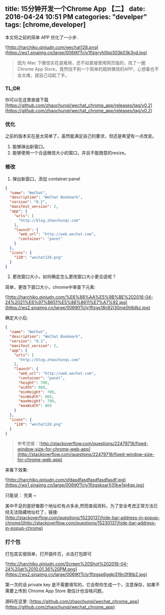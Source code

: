 title: 15分钟开发一个Chrome App 【二】
date: 2016-04-24 10:51 PM
categories: "develper"
tags: [chrome,developer]
---

本文将之前的简单 APP 优化了一小步.

<!--more-->

![http://harchiko.qiniudn.com/wechat128.png](https://ws1.sinaimg.cn/large/006tKfTcly1flzgryh0tpj303k03k3yd.jpg)


> 因为 Mac 下微信实在是难用，还不如直接使用网页版的，找了一圈Chrome App Store，竟然找不到一个简单的跳转微信的APP，心想着也不会太难，就自己动起了手。

### TL;DR

你可以在这里直接下载 [https://github.com/zhaochunqi/wechat_chrome_app/releases/tag/v0.2](https://github.com/zhaochunqi/wechat_chrome_app/releases/tag/v0.2)

### 优化

之前的版本实在是太简单了，虽然能满足自己的要求，但还是希望有一点改变。

1. 能够弹出新窗口。
2. 能够使用一个合适微信大小的窗口，并且不能随意的resize。

### 修改

1. 弹出新窗口，添加 container:panel

```json
{
  "name": "WeChat",
  "description": "WeChat Bookmark",
  "version": "0.2",
  "manifest_version": 2,
  "app": {
    "urls": [
      "http://blog.zhaochunqi.com"
    ],
    "launch": {
      "web_url": "http://web.wechat.com",
      "container": "panel"
    }
  },
  "icons": {
    "128": "wechat128.png"
  }
}

```

2. 更改窗口大小，如何确定怎么更改窗口大小更合适呢？

简单，更改下窗口大小，chrome中审查下元素:

![http://harchiko.qiniudn.com/%E6%88%AA%E5%9B%BE%202016-04-24%2021%E6%97%B651%E5%88%8611%E7%A7%92.jpg](https://ws2.sinaimg.cn/large/006tKfTcly1flzgs18n92j30me0h8dkz.jpg)

确定大小后:

```json
{
  "name": "WeChat",
  "description": "WeChat Bookmark",
  "version": "0.2",
  "manifest_version": 2,
  "app": {
    "urls": [
      "http://blog.zhaochunqi.com"
    ],
    "launch": {
      "web_url": "http://web.wechat.com",
      "container": "panel",
      "height": 700,
      "width": 860,
      "minHeight": 700,
      "minWidth": 860,
      "maxHeight": 700,
      "maxWidth": 860
    }
  },
  "icons": {
    "128": "wechat128.png"
  }
}
```
> 参考连接：[http://stackoverflow.com/questions/22479716/fixed-window-size-for-chrome-web-app](http://stackoverflow.com/questions/22479716/fixed-window-size-for-chrome-web-app)

来看下效果:

![http://harchiko.qiniudn.com/sfdasdfasdfasdfasdfasdf.jpg](https://ws1.sinaimg.cn/large/006tKfTcly1flzgsksar1j31kw1ej4qp.jpg)

只能说： 完美 ~

美中不足的是好像那个地址栏有点多余,然而查阅资料，为了安全考虑正常方法已经无法隐藏地址栏了，链接: [http://stackoverflow.com/questions/15230137/hide-bar-address-in-popup-chrome](http://stackoverflow.com/questions/15230137/hide-bar-address-in-popup-chrome)


### 打个包

打包其实很简单，打开插件页，点击打包即可

![http://harchiko.qiniudn.com/Screen%20Shot%202016-04-24%20at%2010.01.36%20PM.png](https://ws2.sinaimg.cn/large/006tKfTcly1flzgsp6ggkj319c0f8tb2.jpg)

第一次的话 private key 是不需要填写的，它会帮你生成一个，注意保存，如果不需要上传到 Chrome App Store 我估计也没啥问题。


源码在这里: [https://github.com/zhaochunqi/wechat_chrome_app](https://github.com/zhaochunqi/wechat_chrome_app)
